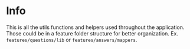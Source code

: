 # Info

This is all the utils functions and helpers used throughout the application. Those could be in a feature folder structure for better organization. Ex. `features/questions/lib` or `features/answers/mappers`.
